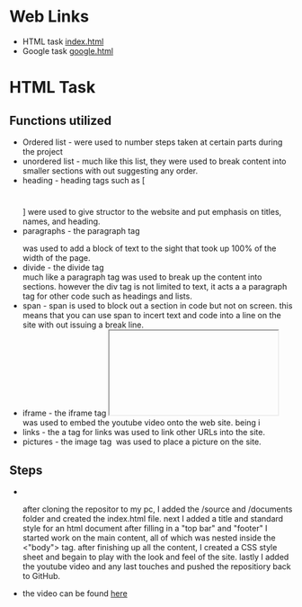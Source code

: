 # Web Links
* HTML task [index.html](https://mrjones88.github.io/Comp-Sci490/ICP1-master/index.html)
* Google task [google.html](https://mrjones88.github.io/Comp-Sci490/ICP1-master/Sources/Googleclone.html)

# HTML Task

## Functions utilized
* Ordered list - were used to number steps taken at certain parts during the project
* unordered list - much like this list, they were used to break content into smaller sections with out suggesting any order. 
* heading - heading tags such as [<h1></h1>] were used to give structor to the website and put emphasis on titles, names, and heading.
* paragraphs - the paragraph tag <p></p> was used to add a block of text to the sight that took up 100% of the width of the page.
* divide - the divide tag <div></div> much like a paragraph tag was used to break up the content into sections. however the div tag is not limited to text, it acts a a paragraph tag for other code such as headings and lists.
* span - span <span></span> is used to block out a section in code but not on screen. this means that you can use span to incert text and code into a line on the site with out issuing a break line.
* iframe - the iframe tag <iframe src=""></iframe> was used to embed the youtube video onto the web site. being i
* links - the a tag for links <a href=""></a> was used to link other URLs into the site.
* pictures -  the image tag <img src="" alt=""> was used to place a picture on the site.

## Steps
*
<ol>
	<ls>
		after cloning the repositor to my pc, I added the /source and /documents folder and created the index.html file.
	</ls>
	<ls>
		next I added a title and standard style for an html document
	</ls>
	<ls> after filling in a "top bar" and "footer" I started work on the main content, all of which was nested inside the <"body"> tag.
	</ls>
	<ls> after finishing up all the content, I created a CSS style sheet and begain to play with the look and feel of the site.
	</ls>
	<ls> lastly I added the youtube video and any last touches and pushed the repositiory back to GitHub.
 </ol>

 * the video can be found [here](https://youtu.be/0fKg7e37bQE)